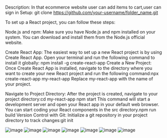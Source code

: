 Description:
In that ecommerce website user can add items to cart,user can sign in
Setup:
git clone https://github.com/your-username/folder_name.git

To set up a React project, you can follow these steps:

Node.js and npm: Make sure you have Node.js and npm installed on your system. You can download and install them from the Node.js official website.

Create React App: The easiest way to set up a new React project is by using Create React App. Open your terminal and run the following command to install it globally: npm install -g create-react-app Create a New Project: Once Create React App is installed, navigate to the directory where you want to create your new React project and run the following command:npx create-react-app my-react-app Replace my-react-app with the name of your project.

Navigate to Project Directory: After the project is created, navigate to your project directory:cd my-react-app npm start This command will start a development server and open your React app in your default web browser. You can start coding your React components in the src directory.npm run build Version Control with Git: Initialize a git repository in your project directory to track changes:git init

![image](https://github.com/runtime-error786/E-commerce-website/assets/123109871/833a4786-1d9f-44ad-990a-30638f8533ae)
![image](https://github.com/runtime-error786/E-commerce-website/assets/123109871/087f0387-4853-4fa5-9322-c4010798c586)
![image](https://github.com/runtime-error786/E-commerce-website/assets/123109871/b0f34926-fca0-421f-bc06-5fed025395b9)
![image](https://github.com/runtime-error786/E-commerce-website/assets/123109871/46ea95ba-8f68-4a0b-bd25-aed33adb7217)
![image](https://github.com/runtime-error786/E-commerce-website/assets/123109871/2553a3f7-c50c-42e1-85cf-3d1a405e4eaf)
![image](https://github.com/runtime-error786/E-commerce-website/assets/123109871/f0d6e57b-6017-4d54-98fc-fa44fa10abbd)
![image](https://github.com/runtime-error786/E-commerce-website/assets/123109871/b7f4e38b-ab8e-4f7b-bb43-d5c96f864233)
